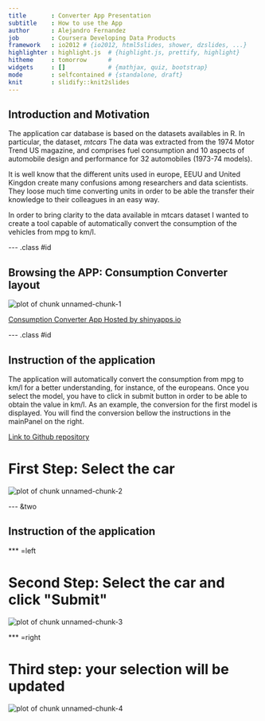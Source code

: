 ```yaml
---
title       : Converter App Presentation
subtitle    : How to use the App
author      : Alejandro Fernandez
job         : Coursera Developing Data Products
framework   : io2012 # {io2012, html5slides, shower, dzslides, ...}
highlighter : highlight.js  # {highlight.js, prettify, highlight}
hitheme     : tomorrow      # 
widgets     : []            # {mathjax, quiz, bootstrap}
mode        : selfcontained # {standalone, draft}
knit        : slidify::knit2slides
---
```


## Introduction and Motivation

The application car database is based on the datasets availables in R. In particular, the dataset, *mtcars* The data was extracted from the 1974 Motor Trend US magazine, and comprises fuel consumption and 10 aspects of automobile design and performance for 32 automobiles (1973-74 models).

It is well know that the different units used in europe, EEUU and United Kingdon create many confusions
among researchers and data scientists. They loose much time converting units in order to be able the transfer their knowledge to their colleagues in an easy way.

In order to bring clarity to the data available in mtcars dataset I wanted to create a tool capable of automatically convert the consumption of the vehicles from mpg to km/l.

--- .class #id 

## Browsing the APP: Consumption Converter layout

<img src="assets/fig/unnamed-chunk-1-1.png" title="plot of chunk unnamed-chunk-1" alt="plot of chunk unnamed-chunk-1" style="display: block; margin: auto;" />

[Consumption Converter App Hosted by shinyapps.io ](https://spurs21.shinyapps.io/My_first_Shiny_project)

--- .class #id 

## Instruction of the application

The application will automatically convert the consumption from mpg to km/l for a better understanding, for instance, of the europeans. Once you select the model, you have to click in submit button in order to be able to obtain the value in km/l. As an example, the conversion for the first model is displayed. You will find the conversion bellow the       instructions in the mainPanel on the right.

[Link to Github repository](https://spurs21.shinyapps.io/My_first_Shiny_project)

# First Step: Select the car

<img src="assets/fig/unnamed-chunk-2-1.png" title="plot of chunk unnamed-chunk-2" alt="plot of chunk unnamed-chunk-2" style="display: block; margin: auto;" />

--- &two
## Instruction of the application  

*** =left

# Second Step: Select the car and click "Submit"
<img src="assets/fig/unnamed-chunk-3-1.png" title="plot of chunk unnamed-chunk-3" alt="plot of chunk unnamed-chunk-3" style="display: block; margin: auto;" />

*** =right

# Third step: your selection will be updated
<img src="assets/fig/unnamed-chunk-4-1.png" title="plot of chunk unnamed-chunk-4" alt="plot of chunk unnamed-chunk-4" style="display: block; margin: auto;" />
